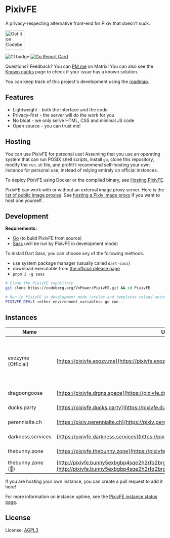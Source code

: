 # PixivFE

A privacy-respecting alternative front-end for Pixiv that doesn't suck.

<p>
<a href="https://codeberg.org/vnpower/pixivfe">
<img alt="Get it on Codeberg" src="https://get-it-on.codeberg.org/get-it-on-blue-on-white.png" height="60">
</a>
</p>

![CI badge](https://ci.codeberg.org/api/badges/12556/status.svg)
[![Go Report Card](https://goreportcard.com/badge/codeberg.org/vnpower/pixivfe/v2)](https://goreportcard.com/report/codeberg.org/vnpower/pixivfe)

Questions? Feedback? You can [PM me](https://matrix.to/#/@vnpower:eientei.org) on Matrix! You can also see the [Known quirks](https://pixivfe.pages.dev/known-quirks/) page to check if your issue has a known solution.

You can keep track of this project's development using the [roadmap](doc/dev/general.md).

## Features

- Lightweight - both the interface and the code
- Privacy-first - the server will do the work for you
- No bloat - we only serve HTML, CSS and minimal JS code
- Open source - you can trust me!

## Hosting

You can use PixivFE for personal use! Assuming that you use an operating system that can run POSIX shell scripts, install `go`, clone this repository, modify the `run.sh` file, and profit!
I recommend self-hosting your own instance for personal use, instead of relying entirely on official instances.

To deploy PixivFE using Docker or the compiled binary, see [Hosting PixivFE](https://pixivfe.pages.dev/hosting-pixivfe/).

PixivFE can work with or without an external image proxy server. Here is the [list of public image proxies](https://pixivfe.pages.dev/public-image-proxies/).
See [hosting a Pixiv image proxy](https://pixivfe.pages.dev/hosting-image-proxy-server/) if you want to host one yourself.


## Development

**Requirements:**

- [Go](https://go.dev/doc/install) (to build PixivFE from source)
- [Sass](https://github.com/sass/dart-sass/) (will be run by PixivFE in development mode)

To install Dart Sass, you can choose any of the following methods.

- use system package manager (usually called `dart-sass`)
- download executable from [the official release page](https://github.com/sass/dart-sass/releases)
- `pnpm i -g sass`

```bash
# Clone the PixivFE repository
git clone https://codeberg.org/VnPower/PixivFE.git && cd PixivFE

# Run in PixivFE in development mode (styles and templates reload automatically)
PIXIVFE_DEV=1 <other_environment_variables> go run .
```

## Instances

<!-- The current instance table is really wide; maybe there's a better way of formatting it without losing information?
The badges are also difficult to read on a small screen due to Codeberg shrinking the width of the columns -->

| Name              | URL                                             | Country | Cloudflare? | Observatory Grade                                                                                                                               | Status                                                                                                                                               |
|-------------------|-------------------------------------------------|---------|-------------|-------------------------------------------------------------------------------------------------------------------------------------------------|------------------------------------------------------------------------------------------------------------------------------------------------------|
| exozyme (Official)| [https://pixivfe.exozy.me](https://pixivfe.exozy.me) | US      | No          | [![Mozilla HTTP Observatory Grade](https://img.shields.io/mozilla-observatory/grade-score/pixivfe.exozy.me?label=)](https://observatory.mozilla.org/analyze/pixivfe.exozy.me) | ![Status](https://img.shields.io/website?url=https%3A%2F%2Fpixivfe.exozy.me&label=status)    |
| dragoongoose      | [https://pixivfe.drgns.space](https://pixivfe.drgns.space) | US      | No          | [![Mozilla HTTP Observatory Grade](https://img.shields.io/mozilla-observatory/grade-score/pixivfe.drgns.space?label=)](https://observatory.mozilla.org/analyze/pixivfe.drgns.space) | ![Status](https://img.shields.io/website?url=https%3A%2F%2Fpixivfe.drgns.space&label=status) |
| ducks.party       | [https://pixivfe.ducks.party](https://pixivfe.ducks.party) | NL      | No          | [![Mozilla HTTP Observatory Grade](https://img.shields.io/mozilla-observatory/grade-score/pixivfe.ducks.party?label=)](https://observatory.mozilla.org/analyze/pixivfe.ducks.party) | ![Status](https://img.shields.io/website?url=https%3A%2F%2Fpixivfe.ducks.party&label=status) |
| perennialte.ch    | [https://pixiv.perennialte.ch](https://pixiv.perennialte.ch) | AU      | No          | [![Mozilla HTTP Observatory Grade](https://img.shields.io/mozilla-observatory/grade-score/pixiv.perennialte.ch?label=)](https://observatory.mozilla.org/analyze/pixiv.perennialte.ch) | ![Status](https://img.shields.io/website?url=https%3A%2F%2Fpixiv.perennialte.ch&label=status)|
| darkness.services | [https://pixivfe.darkness.services](https://pixivfe.darkness.services) | US      | Yes         | [![Mozilla HTTP Observatory Grade](https://img.shields.io/mozilla-observatory/grade-score/pixivfe.darkness.services?label=)](https://observatory.mozilla.org/analyze/pixivfe.darkness.services) | ![Status](https://img.shields.io/website?url=https%3A%2F%2Fpixivfe.darkness.services&label=status) |
| thebunny.zone     | [https://pixivfe.thebunny.zone](https://pixivfe.thebunny.zone) | HR      | No         | [![Mozilla HTTP Observatory Grade](https://img.shields.io/mozilla-observatory/grade-score/pixivfe.thebunny.zone?label=)](https://observatory.mozilla.org/analyze/pixivfe.thebunny.zone) | ![Status](https://img.shields.io/website?url=https%3A%2F%2Fpixivfe.thebunny.zone&label=status) |
| thebunny.zone (🧅)| [http://pixivfe.bunny5exbgbp4sqe2h2rfq2brgrx3dhohdweonepzwfgumfyygb35wyd.onion](http://pixivfe.bunny5exbgbp4sqe2h2rfq2brgrx3dhohdweonepzwfgumfyygb35wyd.onion/) | HR      | No         | [![Mozilla HTTP Observatory Grade](https://img.shields.io/mozilla-observatory/grade-score/pixivfe.thebunny.zone?label=)](https://observatory.mozilla.org/analyze/pixivfe.thebunny.zone) | ![Status](https://img.shields.io/website?url=https%3A%2F%2Fpixivfe.thebunny.zone&label=status) |

If you are hosting your own instance, you can create a pull request to add it here!

For more information on instance uptime, see the [PixivFE instance status page](https://stats.uptimerobot.com/FbEGewWlbX).

## License

License: [AGPL3](https://www.gnu.org/licenses/agpl-3.0.txt)
